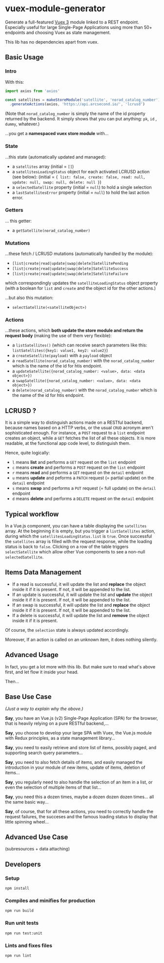 # vuex-module-generator

Generate a full-featured [Vuex 3](https://vuex.vuejs.org) module linked to a REST endpoint. Especially useful for large
Single-Page Applications using more than 50+ endpoints and choosing Vuex as state management.

This lib has no dependencies apart from vuex.

## Basic Usage

### Intro

With this:

```js
import axios from 'axios'

const satellites = makeStoreModule('satellite', 'norad_catalog_number')
  .generateActions(axios, 'https://api.arcsecond.io/', 'lcrusd')
```

(Note that `norad_catalog_number` is simply the name of the id property returned by the backend. It simply shows that
you can put anything: `pk`, `id`
, `dummy`, whatever.)

...you get a **namespaced vuex store module** with...

### State

...this state (automatically updated and managed):

* a `satellites` array (initial = `[]`)
* a `satellitesLoadingStatus` object for each activated LCRUSD action (see below): (initial
  = `{ list: false, create: false, read: null, update: null, swap: null, delete: null }`)
* a `selectedSatellite` property (initial = `null`) to hold a single selection
* a `lastSatellitesError` property (initial = `null`) to hold the last action error.

### Getters

... this getter:

* a `getSatellite(norad_catalog_number)`

### Mutations

...these fetch / LCRUSD mutations (automatically handled by the module):

* `[list|create|read|update|swap|delete]SatellitePending`
* `[list|create|read|update|swap|delete]SatelliteSuccess`
* `[list|create|read|update|swap|delete]SatelliteFailure`

which correspondingly updates the `satelliteLoadingStatus` object property (with a boolean for `list` and `create`
and the object id for the other actions.)

...but also this mutation:

* `selectSatellite(<satelliteObject>)`

### Actions

...these actions, which **both update the store module and return the request body** (making the use of them very
flexible):

* a `listSatellites()` (which can receive search parameters like this: `listSatellites({key1: value1, key2: value2}`)
* a `createSatellite(payload)` with a `payload` object
* a `readSatellite(norad_catalog_number)` with the `norad_catalog_number` which is the name of the id for htis endpoint.
* a `updateSatellite({norad_catalog_number: <value>, data: <data object>})`
* a `swapSatellite({norad_catalog_number: <value>, data: <data object>})`
* a `delete(norad_catalog_number)` with the `norad_catalog_number` which is the name of the id for htis endpoint.

## LCRUSD ?

It is a simple way to distinguish actions made on a RESTful backend, because names based on a HTTP verbs, or the usual
`CRUD` acronym aren't sophisticated enough. For instance, a `POST` request to a `list` endpoint creates an object, while
a `GET` fetches the list of all these objects. It is more readable, at the functional app code level, to distinguish
them.

Hence, quite logically:

* `l` means **list** and performs a `GET` request on the `list` endpoint
* `c` means **create** and performs a `POST` request on the `list` endpoint
* `r` means **read** and performs a `GET` request on the `detail` endpoint
* `u` means **update** and peforms a `PATCH` request (= partial update) on the `detail` endpoint
* `s` means **swap** and performs a `PUT` request (= full update) on the `detail` endpoint
* `d` means **delete** and performs a `DELETE` request on the `detail` endpoint

## Typical workflow

In a Vue.js component, you can have a table displaying the `satellites` array. At the beginning it is empty, but you
trigger a `listSatellites` action, during which the `satellitesLoadingStatus.list` is `true`. Once successful
the `satellites` array is filled with the request response, while the loading status is back to `false`. Clicking on a
row of the table triggers `selectSatellite` which allow other Vue components to see a non-null
`selectedSatellite`.

## Items Data Management

* If a read is successful, it will update the list and **replace** the object inside it if it is present. If not, it
  will be appended to the list.
* If an update is successful, it will update the list and **update** the object inside it if it is present. If not, it
  will be appended to the list.
* If an swap is successful, it will update the list and **replace** the object inside it if it is present. If not, it
  will be appended to the list.
* If a delete is successful, it will update the list and **remove** the object inside it if it is present.

Of course, the `selection` state is always updated accordingly.

Moreover, If an action is called on an unknown item, it does nothing silently.

## Advanced Usage

In fact, you get a lot more with this lib. But make sure to read what's above first, and let flow it inside your head.

Then...

## Base Use Case

*(Just a way to explain why the above.)*

**Say**, you have an Vue.js (v2) Single-Page Application (SPA) for the browser, that is heavily relying on a pure
RESTful backend,...

**Say**, you choose to develop your large SPA with Vuex, the Vue.js module with Redux principles, as a state management
library...

**Say**, you need to easily retrieve and store list of items, possibly paged, and supporting search query parameters...

**Say**, you need to also fetch details of items, and easily managed the introduction in your module of new items,
update of items, deletion of items...

**Say**, you regularly need to also handle the selection of an item in a list, or even the selection of multiple items
of that list...

**Say**, you need this a dozen times, maybe a dozen dozen dozen times... all the same basic way...

**Say**, of course, that for all these actions, you need to correctly handle the request failures, the succeses and the
famous loading status to display that little spinning wheel...

## Advanced Use Case

(subresources + data attaching)

## Developers

### Setup

```
npm install
```

### Compiles and minifies for production

```
npm run build
```

### Run unit tests

```
npm run test:unit
```

### Lints and fixes files

```
npm run lint
```

